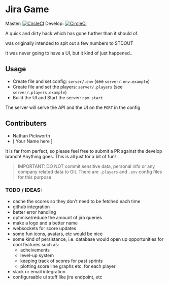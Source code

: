 # Jira Game

Master: [![CircleCI](https://circleci.com/gh/NateDigital/jira-game/tree/master.svg?style=svg)](https://circleci.com/gh/NateDigital/jira-game/tree/master) 
Develop: [![CircleCI](https://circleci.com/gh/NateDigital/jira-game/tree/master.svg?style=svg)](https://circleci.com/gh/NateDigital/jira-game/tree/develop)


A quick and dirty hack which has gone further than it should of.

was originally intended to spit out a few numbers to STDOUT

It was never going to have a UI, but it kind of just happened..


## Usage

 - Create file and set config: `server/.env` (see `server/.env.example`)
 - Create file and set the players: `server/.players` (see `server/.players.example`)
 - Build the UI and Start the server: `npm start`

The server will serve the API and the UI on the `PORT` in the config

## Contributers
 - Nathan Pickworth
 - [ Your Name here ]

It is far from perfect, so please feel free to submit a PR against the develop branch! Anything goes. This is all just for a bit of fun!

> IMPORTANT: DO NOT commit sensitive data, personal info or any company related data to Git. There are `.players` and `.env` config files for this purpose


### TODO / IDEAS:
 - cache the scores so they don't need to be fetched each time
 - github integration
 - better error handling
 - optimise/reduce the amount of jira queries
 - make a logo and a better name
 - websockets for score updates
 - some fun icons, avatars, etc would be nice
 - some kind of persistance, i.e. database would open up opportunities for cool features such as:
   - acheivements
   - level-up system
   - keeping track of scores for past sprints
   - plotting score line graphs etc. for each player
 - slack or email integration
 - configuraable ui stuff like jira endpoint, etc


 
